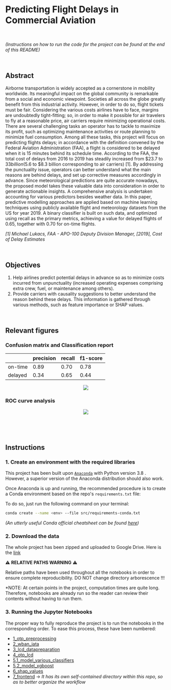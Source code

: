 # Predicting Flight Delays in Commercial Aviation
&nbsp;

*(Instructions on how to run the code for the project can be found at the end of this README)*
&nbsp;

&nbsp;


## Abstract

Airborne transportation is widely accepted as a cornerstone in mobility worldwide. Its meaningful impact on the global community is remarkable from a social and economic viewpoint. Societies all across the globe greatly benefit from this industrial activity. However, in order to do so, flight tickets must be fair. Considering the various costs airlines have to face, margins are undoubtedly tight-fitting; so, in order to make it possible for air travelers to fly at a reasonable price, air carriers require minimizing operational costs. There are several challenging tasks an operator has to tackle to maximize its profit, such as optimizing maintenance activities or route planning to minimize fuel consumption.  Among all these tasks, this project will focus on predicting flights delays; in accordance with the definition convened by the Federal Aviation Administration (FAA), a flight is considered to be delayed when it is 15 minutes behind its schedule time. According to the FAA, the total cost of delays from 2016 to 2019 has steadily increased from $23.7 to $33 billion ($5.6 to $8.3 billion corresponding to air carriers) [1]. By addressing the punctuality issue, operators can better understand what the main reasons are behind delays, and set up corrective measures accordingly in advance. Since meteorological predictions are quite accurate nowadays, the proposed model takes these valuable data into consideration in order to generate actionable insights. A comprehensive analysis is undertaken accounting for various predictors besides weather data. In this paper, predictive modelling approaches are applied based on machine learning techniques using publicly available flight and meteorology datasets from the US for year 2019. A binary classifier is built on such data, and optimized using recall as the primary metrics, achieving a value for delayed flights of 0.65, together with 0.70 for on-time flights.

*\[1] Michael Lukacs, FAA - APO-100 Deputy Division Manager, \[2019], Cost of Delay Estimates*
&nbsp;

&nbsp;


## Objectives

1. Help airlines predict potential delays in advance so as to minimize costs incurred from unpunctuality (increased operating expenses comprising extra crew, fuel, or maintenance among others).
2. Provide carriers with causality suggestions to better understand the reason behind these delays. This information is gathered through various methods, such as feature importance or SHAP values.
&nbsp;

&nbsp;



## Relevant figures

### Confusion matrix and Classification report


<center>

|                |     precision    |     recall    |     f1-score    |
|----------------|------------------|---------------|-----------------|
|     on-time    |     0.89         |     0.70      |     0.78        |
|     delayed    |     0.34         |     0.65      |     0.44        |

</center>
  
<p align="center">
  <img src="https://user-images.githubusercontent.com/71399207/117335574-97826080-ae9b-11eb-8db9-fe170161a2e3.png">
</p>

### ROC curve analysis

<p align="center">
  <img src="https://user-images.githubusercontent.com/71399207/117335798-d4e6ee00-ae9b-11eb-8821-2643de56633d.png">
</p>
&nbsp;

&nbsp;



## Instructions

### 1. Create an environment with the required libraries

This project has been built upon [`Anaconda`](https://www.anaconda.com/distribution/) with Python version 3.8 . However, a superior version of the Anaconda distribution should also work.

Once Anaconda is up and running, the recommended procedure is to create a Conda environment based on the repo's `requirements.txt` file:

To do so, just run the following command on your terminal:

```bash
conda create --name <env> --file src/requirements-conda.txt
```

*(An utterly useful Conda official cheatsheet can be found [here](https://docs.conda.io/projects/conda/en/latest/_downloads/843d9e0198f2a193a3484886fa28163c/conda-cheatsheet.pdf))*

### 2. Download the data
The whole project has been zipped and uploaded to Google Drive. Here is the [link](https://drive.google.com/drive/folders/11dHZbCN1WCdrYVgMQM8FwV2x2KzdewXI)  
  
:warning: **RELATIVE PATHS WARNING** :warning:  

Relative paths have been used throughout all the notebooks in order to ensure complete reproducibility. DO NOT change directory arborescence !!!

*NOTE: At certain points in the project, computation times are quite long. Therefore, notebooks are already run so the reader can review their contents without having to run them. 

### 3. Running the Jupyter Notebooks
The proper way to fully reproduce the project is to run the notebooks in the corresponding order. To ease this process, these have been numbered:
- [1_otp_preprocessing](notebooks/1_otp_preprocessing.ipynb)
- [2_wban_iata](notebooks/2_wban_iata.ipynb)
- [3_lcd_datapreparation](notebooks/3_lcd_datapreparation.ipynb)
- [4_otp_lcd](notebooks/4_otp_lcd.ipynb)
- [5.1_model_various_classifiers](notebooks/5.1_model_various_classifiers.ipynb)
- [5.2_model_xgboost](notebooks/5.2_model_xgboost.ipynb)
- [6_shap_values](notebooks/6_shap_values.ipynb)
- [7_frontend](https://github.com/malonsol/TFM_KSchool/tree/main/frontend) → *It has its own self-contained directory within this repo, so as to better organize the workflow*



